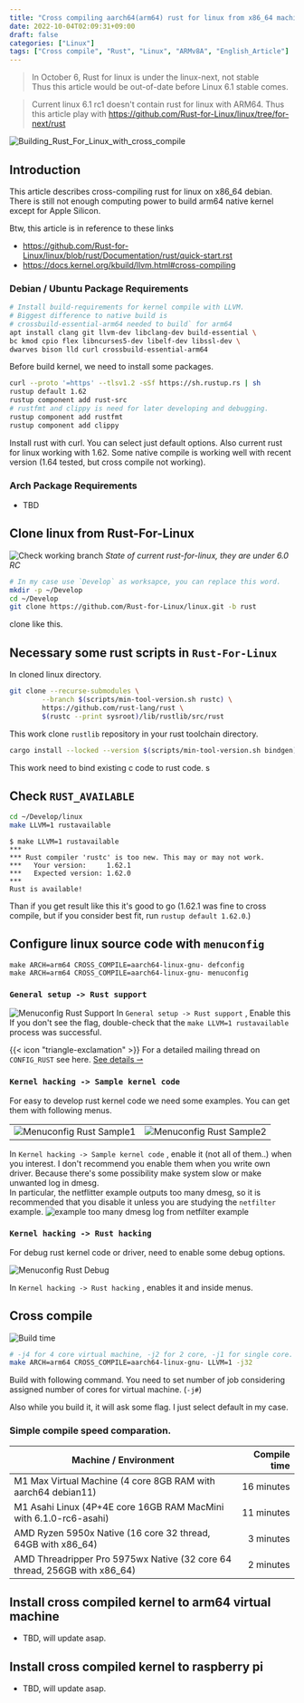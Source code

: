 ```yaml
---
title: "Cross compiling aarch64(arm64) rust for linux from x86_64 machine"
date: 2022-10-04T02:09:31+09:00
draft: false
categories: ["Linux"]
tags: ["Cross compile", "Rust", "Linux", "ARMv8A", "English_Article"]
---
```


> In October 6, Rust for linux is under the linux-next, not stable<br>
> Thus this article would be out-of-date before Linux 6.1 stable comes.

> Current linux 6.1 rc1 doesn't contain rust for linux with ARM64.
> Thus this article play with https://github.com/Rust-for-Linux/linux/tree/for-next/rust


![Building_Rust_For_Linux_with_cross_compile](img/cross_compiling_aarch64_rust_for_linux_from_x86_64_linux/cat_12.png)

## Introduction
 This article describes cross-compiling rust for linux on x86_64 debian. There is still not enough computing power to build arm64 native kernel except for Apple Silicon.


Btw, this article is in reference to these links
- https://github.com/Rust-for-Linux/linux/blob/rust/Documentation/rust/quick-start.rst
- https://docs.kernel.org/kbuild/llvm.html#cross-compiling

### Debian / Ubuntu Package Requirements

```sh
# Install build-requirements for kernel compile with LLVM.
# Biggest difference to native build is
# crossbuild-essential-arm64 needed to build` for arm64
apt install clang git llvm-dev libclang-dev build-essential \
bc kmod cpio flex libncurses5-dev libelf-dev libssl-dev \
dwarves bison lld curl crossbuild-essential-arm64
```
Before build kernel, we need to install some packages.

```sh
curl --proto '=https' --tlsv1.2 -sSf https://sh.rustup.rs | sh
rustup default 1.62
rustup component add rust-src
# rustfmt and clippy is need for later developing and debugging.
rustup component add rustfmt 
rustup component add clippy
```
Install rust with curl. You can select just default options.
Also current rust for linux working with 1.62.
Some native compile is working well with recent version (1.64 tested, but cross compile not working).


### Arch Package Requirements
 - TBD


## Clone linux from Rust-For-Linux 
![Check working branch](img/build_in_m1vm/check_working_branch.png)
_State of current rust-for-linux, they are under 6.0 RC_

```sh
# In my case use `Develop` as worksapce, you can replace this word. 
mkdir -p ~/Develop
cd ~/Develop
git clone https://github.com/Rust-for-Linux/linux.git -b rust
```
clone like this.

## Necessary some rust scripts in `Rust-For-Linux`
In cloned linux directory.
```sh
git clone --recurse-submodules \
        --branch $(scripts/min-tool-version.sh rustc) \
        https://github.com/rust-lang/rust \
        $(rustc --print sysroot)/lib/rustlib/src/rust
```
This work clone `rustlib` repository in your rust toolchain directory.

```sh
cargo install --locked --version $(scripts/min-tool-version.sh bindgen) bindgen
```
This work need to bind existing c code to rust code.
s
## Check `RUST_AVAILABLE`
```sh
cd ~/Develop/linux
make LLVM=1 rustavailable
```

```
$ make LLVM=1 rustavailable
***
*** Rust compiler 'rustc' is too new. This may or may not work.
***   Your version:     1.62.1
***   Expected version: 1.62.0
***
Rust is available!
```
Than if you get result like this it's good to go
(1.62.1 was fine to cross compile, but if you consider best fit, run `rustup default 1.62.0`.)

## Configure linux source code with `menuconfig`
```
make ARCH=arm64 CROSS_COMPILE=aarch64-linux-gnu- defconfig
make ARCH=arm64 CROSS_COMPILE=aarch64-linux-gnu- menuconfig
```
### `General setup -> Rust support`
![Menuconfig Rust Support](img/build_in_m1vm/menuconfig_rust_in_m1vm_check_rust_support.png)
In `General setup -> Rust support` , Enable this <br>
If you don't see the flag, double-check that the `make LLVM=1 rustavailable` process was successful. <br>

<!--- Some emphasize block with HTML block  -->
<div class="flex px-4 py-2 mb-8 text-base rounded-md bg-primary-100 dark:bg-primary-900">
  <span class="flex items-center ltr:pr-3 rtl:pl-3 text-primary-400">
    {{< icon "triangle-exclamation" >}}
  </span>
  <span class="flex items-center justify-between grow dark:text-neutral-300">
    <span class="prose dark:prose-invert">For a detailed mailing thread on <code id="layout">CONFIG_RUST</code> see here.</span>
    <a href="https://lore.kernel.org/lkml/20220317181032.15436-17-ojeda@kernel.org/" class="px-4 !text-neutral !no-underline rounded-md bg-primary-600 hover:!bg-primary-500 dark:bg-primary-800 dark:hover:!bg-primary-700">
      See details &rharu;
    </a>
  </span>
</div>
<!--- End of the block  -->


### `Kernel hacking -> Sample kernel code`
For easy to develop rust kernel code we need some examples.
You can get them with following menus.

|    |    |
| -- | -- |
| ![Menuconfig Rust Sample1](img/build_in_m1vm/menuconfig_rust_in_m1vm_example_add2.png) | ![Menuconfig Rust Sample2](img/build_in_m1vm/menuconfig_rust_in_m1vm_example_add1.png) |

In `Kernel hacking -> Sample kernel code` , enable it (not all of them..) when you interest.
I don't recommend you enable them when you write own driver. Because there's some possibility make system slow or make unwanted log in dmesg. <br>
In particular, the netflitter example outputs too many dmesg, so it is recommended that you disable it unless you are studying the `netfilter` example.
![example too many dmesg log from netfilter example](img/build_in_m1vm/too_many_log.png)<br>

### `Kernel hacking -> Rust hacking`
For debug rust kernel code or driver, need to enable some debug options.

![Menuconfig Rust Debug](img/build_in_m1vm/menuconfig_rust_in_m1vm_debug.png)

In `Kernel hacking -> Rust hacking` , enables it and inside menus.


## Cross compile

![Build time](img/cross_compiling_aarch64_rust_for_linux_from_x86_64_linux/cross_with_j32.png)

```sh
# -j4 for 4 core virtual machine, -j2 for 2 core, -j1 for single core.
make ARCH=arm64 CROSS_COMPILE=aarch64-linux-gnu- LLVM=1 -j32
```
Build with following command. You need to set number of job considering assigned number of cores for virtual machine. (`-j#`)

Also while you build it, it will ask some flag. I just select default in my case.

### Simple compile speed comparation.
| Machine / Environment | Compile time |
| --------------------- | -----------: |
| M1 Max Virtual Machine (4 core 8GB RAM with aarch64 debian11) | 16 minutes |
| M1 Asahi Linux (4P+4E core 16GB RAM MacMini with 6.1.0-rc6-asahi) | 11 minutes |
| AMD Ryzen 5950x Native (16 core 32 thread, 64GB with x86_64)  | 3 minutes  |
| AMD Threadripper Pro 5975wx Native (32 core 64 thread, 256GB with x86_64)  | 2 minutes  |

## Install cross compiled kernel to arm64 virtual machine
- TBD, will update asap.

## Install cross compiled kernel to raspberry pi
- TBD, will update asap.

